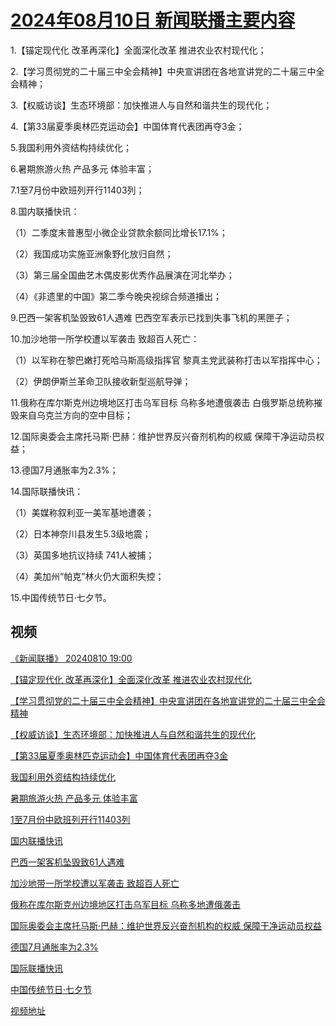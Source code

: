 # [2024年08月10日 新闻联播主要内容](https://tv.cctv.com/lm/xwlb/day/20240810.shtml)

1.【锚定现代化 改革再深化】全面深化改革 推进农业农村现代化；

2.【学习贯彻党的二十届三中全会精神】中央宣讲团在各地宣讲党的二十届三中全会精神；

3.【权威访谈】生态环境部：加快推进人与自然和谐共生的现代化；

4.【第33届夏季奥林匹克运动会】中国体育代表团再夺3金；

5.我国利用外资结构持续优化；

6.暑期旅游火热 产品多元 体验丰富；

7.1至7月份中欧班列开行11403列；

8.国内联播快讯：

（1）二季度末普惠型小微企业贷款余额同比增长17.1%；

（2）我国成功实施亚洲象野化放归自然；

（3）第三届全国曲艺木偶皮影优秀作品展演在河北举办；

（4）《非遗里的中国》第二季今晚央视综合频道播出；

9.巴西一架客机坠毁致61人遇难 巴西空军表示已找到失事飞机的黑匣子；

10.加沙地带一所学校遭以军袭击 致超百人死亡：

（1）以军称在黎巴嫩打死哈马斯高级指挥官 黎真主党武装称打击以军指挥中心；

（2）伊朗伊斯兰革命卫队接收新型巡航导弹；

11.俄称在库尔斯克州边境地区打击乌军目标 乌称多地遭俄袭击 白俄罗斯总统称摧毁来自乌克兰方向的空中目标；

12.国际奥委会主席托马斯·巴赫：维护世界反兴奋剂机构的权威 保障干净运动员权益；

13.德国7月通胀率为2.3%；

14.国际联播快讯：

（1）美媒称叙利亚一美军基地遭袭；

（2）日本神奈川县发生5.3级地震；

（3）英国多地抗议持续 741人被捕；

（4）美加州“帕克”林火仍大面积失控；

15.中国传统节日·七夕节。

## 视频

[《新闻联播》 20240810 19:00](https://tv.cctv.com/2024/08/10/VIDE7nJQjWemdVP5u1UAOBUd240810.shtml)

[【锚定现代化 改革再深化】全面深化改革 推进农业农村现代化](https://tv.cctv.com/2024/08/10/VIDE6ZVNhPeRfi6Xnn5ZuVIW240810.shtml)

[【学习贯彻党的二十届三中全会精神】中央宣讲团在各地宣讲党的二十届三中全会精神](https://tv.cctv.com/2024/08/10/VIDEP0McN0N2svsRyZ4epZzy240810.shtml)

[【权威访谈】生态环境部：加快推进人与自然和谐共生的现代化](https://tv.cctv.com/2024/08/10/VIDEHHCJc1AJOXoAqII5VmrA240810.shtml)

[【第33届夏季奥林匹克运动会】中国体育代表团再夺3金](https://tv.cctv.com/2024/08/10/VIDEJ6Y8X3c6N6gV7fITipHR240810.shtml)

[我国利用外资结构持续优化](https://tv.cctv.com/2024/08/10/VIDEiVRBUPXy31iTOa6kgxAi240810.shtml)

[暑期旅游火热 产品多元 体验丰富](https://tv.cctv.com/2024/08/10/VIDEtr45uBUFC99IsfgAXhN0240810.shtml)

[1至7月份中欧班列开行11403列](https://tv.cctv.com/2024/08/10/VIDEaJ6Bzmqlm7yTcPtjIO2O240810.shtml)

[国内联播快讯](https://tv.cctv.com/2024/08/10/VIDE0ZRS1XLBsv4haGoKP8cW240810.shtml)

[巴西一架客机坠毁致61人遇难](https://tv.cctv.com/2024/08/10/VIDE08W3yuBbbLHmCMH9esQA240810.shtml)

[加沙地带一所学校遭以军袭击 致超百人死亡](https://tv.cctv.com/2024/08/10/VIDEK6nNhzqNOgbhTAGCS1Dk240810.shtml)

[俄称在库尔斯克州边境地区打击乌军目标 乌称多地遭俄袭击](https://tv.cctv.com/2024/08/10/VIDELW7F4ECMs7pfi8CSb16R240810.shtml)

[国际奥委会主席托马斯·巴赫：维护世界反兴奋剂机构的权威 保障干净运动员权益](https://tv.cctv.com/2024/08/10/VIDEBxCo5pDQ771q4Mby7vVG240810.shtml)

[德国7月通胀率为2.3%](https://tv.cctv.com/2024/08/10/VIDEk4BUkdhAdLz86so4g1F4240810.shtml)

[国际联播快讯](https://tv.cctv.com/2024/08/10/VIDEgzW70JllXhUgAfMzrhI7240810.shtml)

[中国传统节日·七夕节](https://tv.cctv.com/2024/08/10/VIDEotQgyJ1qY23gDfnR8XhJ240810.shtml)

[视频地址](https://tv.cctv.com/lm/xwlb/day/20240810.shtml) 

